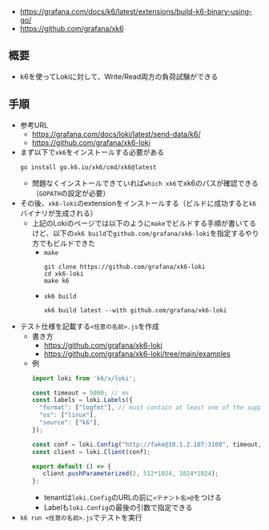 - https://grafana.com/docs/k6/latest/extensions/build-k6-binary-using-go/
- https://github.com/grafana/xk6

## 概要
- k6を使ってLokiに対して、Write/Read両方の負荷試験ができる

## 手順
- 参考URL
  - https://grafana.com/docs/loki/latest/send-data/k6/
  - https://github.com/grafana/xk6-loki
- まず以下で`xk6`をインストールする必要がある  
  ```shell
  go install go.k6.io/xk6/cmd/xk6@latest
  ```
  - 問題なくインストールできていれば`which xk6`でxk6のパスが確認できる（`GOPATH`の設定が必要）
- その後、`xk6-loki`のextensionをインストールする（ビルドに成功すると`k6`バイナリが生成される）
  - 上記のLokiのページでは以下のように`make`でビルドする手順が書いてるけど、以下の`xk6 build`で`github.com/grafana/xk6-loki`を指定するやり方でもビルドできた  
    - `make`  
      ```shell
      git clone https://github.com/grafana/xk6-loki
      cd xk6-loki
      make k6
      ```
    - `xk6 build`  
      ```shell
      xk6 build latest --with github.com/grafana/xk6-loki
      ```
- テスト仕様を記載する`<任意の名前>.js`を作成
  - 書き方
    - https://github.com/grafana/xk6-loki
    - https://github.com/grafana/xk6-loki/tree/main/examples
  - 例  
    ```javascript
    import loki from 'k6/x/loki';

    const timeout = 5000; // ms
    const labels = loki.Labels({
      "format": ["logfmt"], // must contain at least one of the supported log formats
      "os": ["linux"],
      "source": ["k6"],
    });

    const conf = loki.Config("http://fake@10.1.2.107:3100", timeout, 1.0, {}, labels);
    const client = loki.Client(conf);

    export default () => {
       client.pushParameterized(2, 512*1024, 1024*1024);
    };
    ```
    - tenantは`loki.Config`のURLの前に`<テナント名>@`をつける
    - Labelも`loki.Config`の最後の引数で指定できる
- `k6 run <任意の名前>.js`でテストを実行